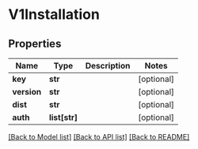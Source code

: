 # V1Installation

## Properties
Name | Type | Description | Notes
------------ | ------------- | ------------- | -------------
**key** | **str** |  | [optional] 
**version** | **str** |  | [optional] 
**dist** | **str** |  | [optional] 
**auth** | **list[str]** |  | [optional] 

[[Back to Model list]](../README.md#documentation-for-models) [[Back to API list]](../README.md#documentation-for-api-endpoints) [[Back to README]](../README.md)


